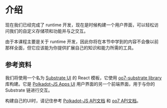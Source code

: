 # 介绍

现在我们已经完成了 runtime 开发，现在是时候构建一个用户界面，可以轻松访问我们的自定义存储项和功能并与之交互。

由于本课程主要是关于 runtime 开发，因此你将在本节中学到的内容不会像以前那样全面，但它应该能为你提供扩展自己的知识和能力所需的工具。

## 参考资料

我们将使用一个名为 [Substrate UI](https://github.com/paritytech/substrate-ui) 的 React 模板，它使用 [oo7-substrate library](https://github.com/paritytech/oo7/tree/master/packages/oo7-substrate) 库构建。它是 [Polkadot-JS Apps UI](https://github.com/polkadot-js/apps) 用户界面的另一个前端界面，用于与你的 Substrate 链进行交互。

构建自己的UI时，请记住参考 [Polkadot-JS API文档]((https://github.com/polkadot-js/api)) 和 [oo7 API文档](https://tomusdrw.github.io/oo7/)。
